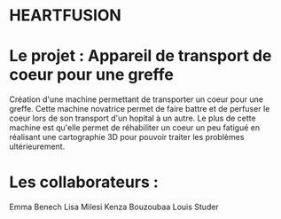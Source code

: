 # HEARTFUSION

# Le projet : Appareil de transport de coeur pour une greffe

Création d'une machine permettant de transporter un coeur pour une greffe. 
Cette machine novatrice permet de faire battre et de perfuser le coeur lors de son transport d'un hopital à un autre.
Le plus de cette machine est qu'elle permet de réhabiliter un coeur un peu fatigué en réalisant une cartographie 3D 
pour pouvoir traiter les problèmes ultérieurement.

# Les collaborateurs :

Emma Benech 
Lisa Milesi 
Kenza Bouzoubaa
Louis Studer 



